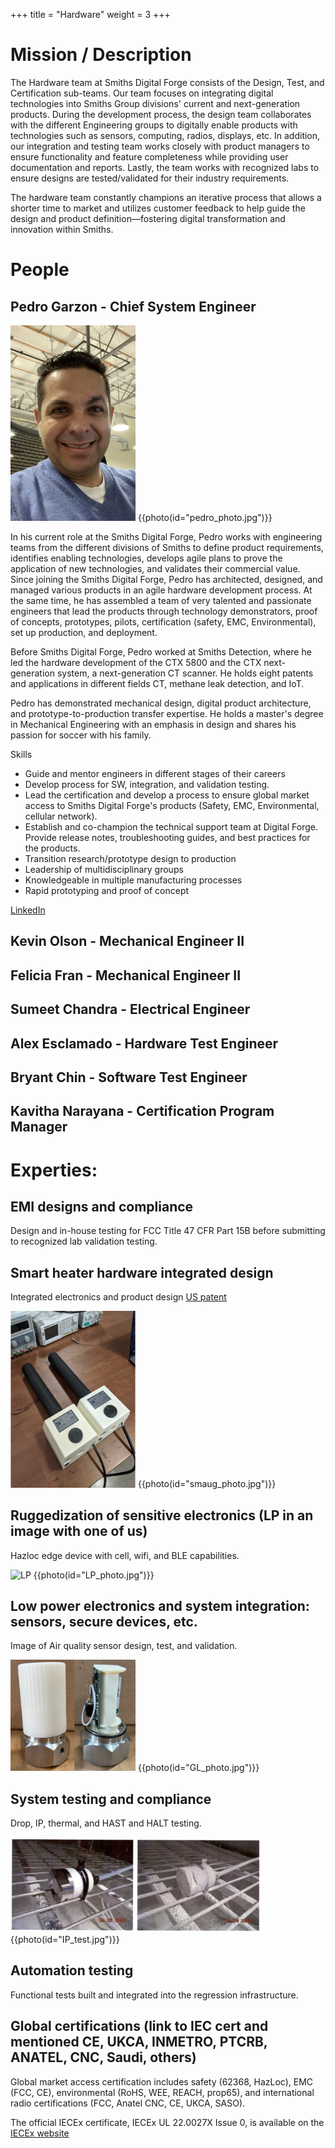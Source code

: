+++
title = "Hardware"
weight = 3
+++


# Mission / Description
 
The Hardware team at Smiths Digital Forge consists of the Design, Test, and Certification sub-teams. Our team focuses on integrating digital technologies into Smiths Group divisions' current and next-generation products. During the development process, the design team collaborates with the different Engineering groups to digitally enable products with technologies such as sensors, computing, radios, displays, etc. In addition, our integration and testing team works closely with product managers to ensure functionality and feature completeness while providing user documentation and reports. Lastly, the team works with recognized labs to ensure designs are tested/validated for their industry 
requirements.

The hardware team constantly champions an iterative process that allows a shorter time to market and utilizes customer feedback to help guide the design and product definition—fostering digital transformation and innovation within Smiths. 



# People 

## Pedro Garzon - Chief System Engineer

<img src="pedro_photo.jpg" alt="pedro" width="200"/>
{{photo(id="pedro_photo.jpg")}}

In his current role at the Smiths Digital Forge, Pedro works with engineering teams from the different divisions of Smiths to define product requirements, identifies enabling technologies, develops agile plans to prove the application of new technologies, and validates their commercial value. Since joining the Smiths Digital Forge, Pedro has architected, designed, and managed various products in an agile hardware development process. At the same time, he has assembled a team of very talented and passionate engineers that lead the products through technology demonstrators, proof of concepts, prototypes, pilots, certification (safety, EMC, Environmental), set up production, and deployment. 

Before Smiths Digital Forge, Pedro worked at Smiths Detection, where he led the hardware development of the CTX 5800 and the CTX next-generation system, a next-generation CT scanner. He holds eight patents and applications in different fields CT, methane leak detection, and IoT.

Pedro has demonstrated mechanical design, digital product architecture, and prototype-to-production transfer expertise. He holds a master's degree in Mechanical Engineering with an emphasis in design and shares his passion for soccer with his family.


Skills

* Guide and mentor engineers in different stages of their careers
* Develop process for SW, integration, and validation testing.
* Lead the certification and develop a process to ensure global market access to Smiths Digital Forge's products (Safety, EMC, Environmental, cellular network). 
* Establish and co-champion the technical support team at Digital Forge. Provide release notes, troubleshooting guides, and best practices for the products. 
* Transition research/prototype design to production 
* Leadership of multidisciplinary groups 
* Knowledgeable in multiple manufacturing processes 
* Rapid prototyping and proof of concept 

[LinkedIn](https://www.linkedin.com/in/pedro-garzon-377aba1/)

## Kevin Olson - Mechanical Engineer II

## Felicia Fran - Mechanical Engineer II

## Sumeet Chandra - Electrical Engineer 

## Alex Esclamado - Hardware Test Engineer   

## Bryant Chin - Software Test Engineer 

## Kavitha Narayana - Certification Program Manager

# Experties:

## EMI designs and compliance 
Design and in-house testing for FCC Title 47 CFR Part 15B before submitting to recognized lab validation testing. 

## Smart heater hardware integrated design
Integrated electronics and product design 
[US patent](https://patents.google.com/patent/US20220214706A1/en?oq=US2022214706+AA)	

<img src="smaug_photo.jpg" alt="smaug" width="200"/>
{{photo(id="smaug_photo.jpg")}}

## Ruggedization of sensitive electronics (LP in an image with one of us)
Hazloc edge device with cell, wifi, and BLE capabilities. 

<img src="LP_photo.jpg" alt="LP" width="200"/>
{{photo(id="LP_photo.jpg")}}


## Low power electronics and system integration: sensors, secure devices, etc. 
Image of Air quality sensor design, test, and validation. 

<img src="GL_photo.jpg" alt="GL" width="200"/>
{{photo(id="GL_photo.jpg")}}

## System testing and compliance 
Drop, IP, thermal, and HAST and HALT testing. 

<img src="IP_test.jpg" alt="IP" width="400"/>
{{photo(id="IP_test.jpg")}}

## Automation testing 
Functional tests built and integrated  into the regression infrastructure. 


## Global certifications (link to IEC cert and mentioned CE, UKCA, INMETRO, PTCRB, ANATEL, CNC, Saudi, others)
Global market access certification includes safety (62368, HazLoc), EMC (FCC, CE), environmental (RoHS, WEE, REACH, prop65), and international radio certifications (FCC, Anatel CNC, CE, UKCA, SASO).

The official IECEx certificate, IECEx UL 22.0027X Issue 0, is available on the [IECEx website](https://www.iecex-certs.com/#/home)
